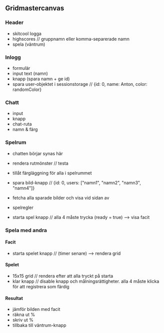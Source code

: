 ## Gridmastercanvas

### Header

- skitcool logga
- highscores // gruppnamn eller komma-separerade namn
- spela (väntrum)

### Inlogg

- formulär
- input text (namn)
- knapp (spara namn + ge id)
- spara user-objektet i sessionstorage // {id: 0, name: Anton, color: randomColor}

<!-- ### Väntrum



- spelrum-array // spelrum = ["spelrum 1"]
- gå med i spelrum // lägg till färg till user-objektet -->

### Chatt

- input
- knapp
- chat-ruta
- namn & färg

### Spelrum

- chatten börjar synas här
- rendera rutmönster // testa
- tillåt färgläggning för alla i spelrummet
- spara bild-knapp // {id: 0, users: ["namn1", "namn2", "namn3", "namn4"]}
- fetcha alla sparade bilder och visa vid sidan av

- spelregler
- starta spel knapp // alla 4 måste trycka (ready = true) --> visa facit

### Spela med andra

#### Facit

- starta spelet knapp // (timer senare) --> rendera grid

#### Spelet

- 15x15 grid // rendera efter att alla tryckt på starta
- klar knapp // disable knapp och målningsrättigheter. alla 4 måste klicka för att registrera som färdig

#### Resultat

- jämför bilden med facit
- räkna ut %
- skriv ut %
- tillbaka till väntrum-knapp
